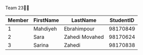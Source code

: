 Team 23👩‍💻


| Member  | FirstName | LastName       | StudentID |
| ------- | --------- | -------------- | --------- |
| 1       | Mahdiyeh  | Ebrahimpour    | 98170849  |
| 2       | Sara      |	Zahedi Movahed | 98170624  |
| 3       | Sarina    | Zahedi         | 98170838  |
